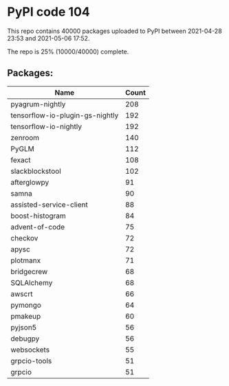 # PyPI code 104

This repo contains 40000 packages uploaded to PyPI between 
2021-04-28 23:53 and 2021-05-06 17:52.

The repo is 25% (10000/40000) complete.

## Packages:

| Name  | Count |
| ----- | ----- |
| pyagrum-nightly | 208 |
| tensorflow-io-plugin-gs-nightly | 192 |
| tensorflow-io-nightly | 192 |
| zenroom | 140 |
| PyGLM | 112 |
| fexact | 108 |
| slackblockstool | 102 |
| afterglowpy | 91 |
| samna | 90 |
| assisted-service-client | 88 |
| boost-histogram | 84 |
| advent-of-code | 75 |
| checkov | 72 |
| apysc | 72 |
| plotmanx | 71 |
| bridgecrew | 68 |
| SQLAlchemy | 68 |
| awscrt | 66 |
| pymongo | 64 |
| pmakeup | 60 |
| pyjson5 | 56 |
| debugpy | 56 |
| websockets | 55 |
| grpcio-tools | 51 |
| grpcio | 51 |


